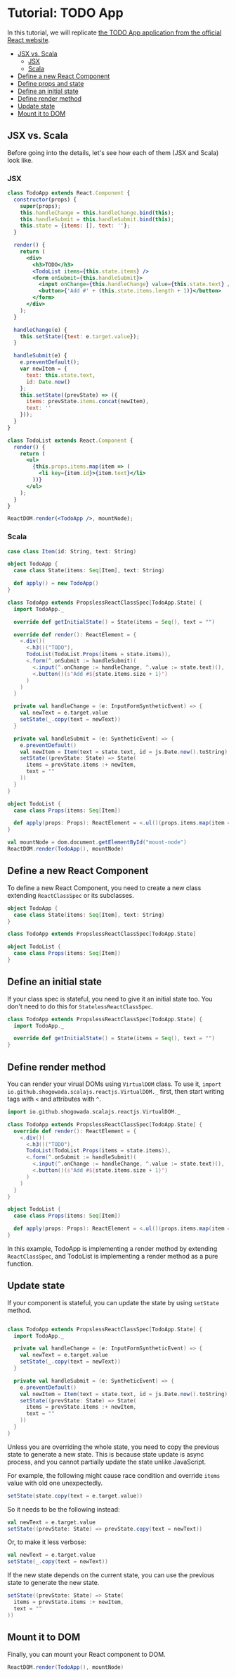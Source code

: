 # Tutorial: TODO App

In this tutorial, we will replicate [the TODO App application from the official React website](https://facebook.github.io/react/).

- [JSX vs. Scala](#jsx-vs-scala)
    - [JSX](#jsx)
    - [Scala](#scala)
- [Define a new React Component](#define-a-new-react-component)
- [Define props and state](#define-props-and-state)
- [Define an initial state](#define-an-initial-state)
- [Define render method](#define-render-method)
- [Update state](#update-state)
- [Mount it to DOM](#mount-it-to-dom)

## JSX vs. Scala

Before going into the details, let's see how each of them (JSX and Scala) look like.

### JSX

```jsx
class TodoApp extends React.Component {
  constructor(props) {
    super(props);
    this.handleChange = this.handleChange.bind(this);
    this.handleSubmit = this.handleSubmit.bind(this);
    this.state = {items: [], text: ''};
  }

  render() {
    return (
      <div>
        <h3>TODO</h3>
        <TodoList items={this.state.items} />
        <form onSubmit={this.handleSubmit}>
          <input onChange={this.handleChange} value={this.state.text} />
          <button>{'Add #' + (this.state.items.length + 1)}</button>
        </form>
      </div>
    );
  }

  handleChange(e) {
    this.setState({text: e.target.value});
  }

  handleSubmit(e) {
    e.preventDefault();
    var newItem = {
      text: this.state.text,
      id: Date.now()
    };
    this.setState((prevState) => ({
      items: prevState.items.concat(newItem),
      text: ''
    }));
  }
}

class TodoList extends React.Component {
  render() {
    return (
      <ul>
        {this.props.items.map(item => (
          <li key={item.id}>{item.text}</li>
        ))}
      </ul>
    );
  }
}

ReactDOM.render(<TodoApp />, mountNode);
```

### Scala

```scala
case class Item(id: String, text: String)

object TodoApp {
  case class State(items: Seq[Item], text: String)

  def apply() = new TodoApp()
}

class TodoApp extends PropslessReactClassSpec[TodoApp.State] {
  import TodoApp._

  override def getInitialState() = State(items = Seq(), text = "")

  override def render(): ReactElement = {
    <.div()(
      <.h3()("TODO"),
      TodoList(TodoList.Props(items = state.items)),
      <.form(^.onSubmit := handleSubmit)(
        <.input(^.onChange := handleChange, ^.value := state.text)(),
        <.button()(s"Add #${state.items.size + 1}")
      )
    )
  }

  private val handleChange = (e: InputFormSyntheticEvent) => {
    val newText = e.target.value
    setState(_.copy(text = newText))
  }

  private val handleSubmit = (e: SyntheticEvent) => {
    e.preventDefault()
    val newItem = Item(text = state.text, id = js.Date.now().toString)
    setState((prevState: State) => State(
      items = prevState.items :+ newItem,
      text = ""
    ))
  }
}

object TodoList {
  case class Props(items: Seq[Item])

  def apply(props: Props): ReactElement = <.ul()(props.items.map(item => <.li(^.key := item.id)(item.text)))
}

val mountNode = dom.document.getElementById("mount-node")
ReactDOM.render(TodoApp(), mountNode)
```

## Define a new React Component

To define a new React Component, you need to create a new class extending ```ReactClassSpec``` or its subclasses.

```scala
object TodoApp {
  case class State(items: Seq[Item], text: String)
}

class TodoApp extends PropslessReactClassSpec[TodoApp.State]

object TodoList {
  case class Props(items: Seq[Item])
}
````

## Define an initial state

If your class spec is stateful, you need to give it an initial state too. You don't need to do this for ```StatelessReactClassSpec```.

```scala
class TodoApp extends PropslessReactClassSpec[TodoApp.State] {
  import TodoApp._

  override def getInitialState() = State(items = Seq(), text = "")
}
```

## Define render method

You can render your virual DOMs using ```VirtualDOM``` class. To use it, ```import io.github.shogowada.scalajs.reactjs.VirtualDOM._``` first, then start writing tags with ```<``` and attributes with ```^```.

```scala
import io.github.shogowada.scalajs.reactjs.VirtualDOM._

class TodoApp extends PropslessReactClassSpec[TodoApp.State] {
  override def render(): ReactElement = {
    <.div()(
      <.h3()("TODO"),
      TodoList(TodoList.Props(items = state.items)),
      <.form(^.onSubmit := handleSubmit)(
        <.input(^.onChange := handleChange, ^.value := state.text)(),
        <.button()(s"Add #${state.items.size + 1}")
      )
    )
  }
}

object TodoList {
  case class Props(items: Seq[Item])

  def apply(props: Props): ReactElement = <.ul()(props.items.map(item => <.li(^.key := item.id)(item.text)))
}
```

In this example, TodoApp is implementing a render method by extending `ReactClassSpec`, and TodoList is implementing a render method as a pure function.

## Update state

If your component is stateful, you can update the state by using ```setState``` method.

```scala

class TodoApp extends PropslessReactClassSpec[TodoApp.State] {
  import TodoApp._

  private val handleChange = (e: InputFormSyntheticEvent) => {
    val newText = e.target.value
    setState(_.copy(text = newText))
  }

  private val handleSubmit = (e: SyntheticEvent) => {
    e.preventDefault()
    val newItem = Item(text = state.text, id = js.Date.now().toString)
    setState((prevState: State) => State(
      items = prevState.items :+ newItem,
      text = ""
    ))
  }
}
```

Unless you are overriding the whole state, you need to copy the previous state to generate a new state. This is because state update is async process, and you cannot partially update the state unlike JavaScript.

For example, the following might cause race condition and override ```items``` value with old one unexpectedly.

```scala
setState(state.copy(text = e.target.value))
```

So it needs to be the following instead:

```scala
val newText = e.target.value
setState((prevState: State) => prevState.copy(text = newText))
```

Or, to make it less verbose:

```scala
val newText = e.target.value
setState(_.copy(text = newText))
```

If the new state depends on the current state, you can use the previous state to generate the new state.

```scala
setState((prevState: State) => State(
  items = prevState.items :+ newItem,
  text = ""
))
```

## Mount it to DOM

Finally, you can mount your React component to DOM.

```scala
ReactDOM.render(TodoApp(), mountNode)
```
